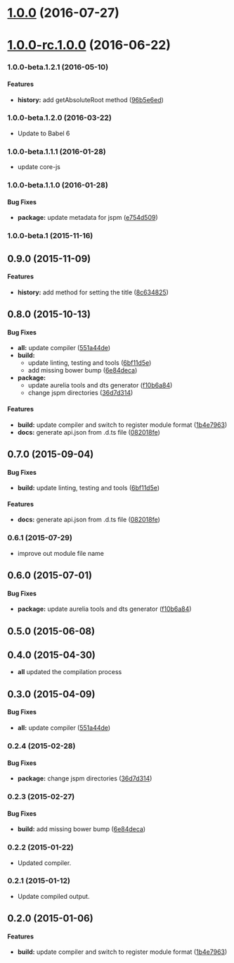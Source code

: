 <a name="1.0.0"></a>
# [1.0.0](https://github.com/aurelia/history/compare/1.0.0-rc.1.0.0...v1.0.0) (2016-07-27)



<a name="1.0.0-rc.1.0.0"></a>
# [1.0.0-rc.1.0.0](https://github.com/aurelia/history/compare/1.0.0-beta.2.0.1...v1.0.0-rc.1.0.0) (2016-06-22)



### 1.0.0-beta.1.2.1 (2016-05-10)


#### Features

* **history:** add getAbsoluteRoot method ([96b5e6ed](http://github.com/aurelia/history/commit/96b5e6eda58cb20f0b058dd2369959e0b8d10abf))


### 1.0.0-beta.1.2.0 (2016-03-22)

* Update to Babel 6

### 1.0.0-beta.1.1.1 (2016-01-28)

* update core-js

### 1.0.0-beta.1.1.0 (2016-01-28)


#### Bug Fixes

* **package:** update metadata for jspm ([e754d509](http://github.com/aurelia/history/commit/e754d509beacbdf41799db73e9490a069de3ff76))


### 1.0.0-beta.1 (2015-11-16)


## 0.9.0 (2015-11-09)


#### Features

* **history:** add method for setting the title ([8c634825](http://github.com/aurelia/history/commit/8c6348256bcdfe24bceec91425021be8dff8a081))


## 0.8.0 (2015-10-13)


#### Bug Fixes

* **all:** update compiler ([551a44de](http://github.com/aurelia/history/commit/551a44de433e3809c0c868da6f707e150a22085f))
* **build:**
  * update linting, testing and tools ([6bf11d5e](http://github.com/aurelia/history/commit/6bf11d5e7213910a31e6fa0d194f6d615c207615))
  * add missing bower bump ([6e84deca](http://github.com/aurelia/history/commit/6e84decadaf565971dce7cd30869dd23086abcbe))
* **package:**
  * update aurelia tools and dts generator ([f10b6a84](http://github.com/aurelia/history/commit/f10b6a840f94b3692ae0f4a32e65718d1e4afc62))
  * change jspm directories ([36d7d314](http://github.com/aurelia/history/commit/36d7d31464d4d41b7f97dce03fa5923626bc5837))


#### Features

* **build:** update compiler and switch to register module format ([1b4e7963](http://github.com/aurelia/history/commit/1b4e7963730359384ffd7e5d9b06399920a91343))
* **docs:** generate api.json from .d.ts file ([082018fe](http://github.com/aurelia/history/commit/082018fe6cdc1cf547f1cf67649a85ab45e4be09))


## 0.7.0 (2015-09-04)


#### Bug Fixes

* **build:** update linting, testing and tools ([6bf11d5e](http://github.com/aurelia/history/commit/6bf11d5e7213910a31e6fa0d194f6d615c207615))


#### Features

* **docs:** generate api.json from .d.ts file ([082018fe](http://github.com/aurelia/history/commit/082018fe6cdc1cf547f1cf67649a85ab45e4be09))


### 0.6.1 (2015-07-29)

* improve out module file name

## 0.6.0 (2015-07-01)


#### Bug Fixes

* **package:** update aurelia tools and dts generator ([f10b6a84](http://github.com/aurelia/history/commit/f10b6a840f94b3692ae0f4a32e65718d1e4afc62))


## 0.5.0 (2015-06-08)


## 0.4.0 (2015-04-30)

* **all** updated the compilation process

## 0.3.0 (2015-04-09)


#### Bug Fixes

* **all:** update compiler ([551a44de](http://github.com/aurelia/history/commit/551a44de433e3809c0c868da6f707e150a22085f))


### 0.2.4 (2015-02-28)


#### Bug Fixes

* **package:** change jspm directories ([36d7d314](http://github.com/aurelia/history/commit/36d7d31464d4d41b7f97dce03fa5923626bc5837))


### 0.2.3 (2015-02-27)


#### Bug Fixes

* **build:** add missing bower bump ([6e84deca](http://github.com/aurelia/history/commit/6e84decadaf565971dce7cd30869dd23086abcbe))


### 0.2.2 (2015-01-22)

* Updated compiler.

### 0.2.1 (2015-01-12)

* Update compiled output.

## 0.2.0 (2015-01-06)


#### Features

* **build:** update compiler and switch to register module format ([1b4e7963](http://github.com/aurelia/history/commit/1b4e7963730359384ffd7e5d9b06399920a91343))
